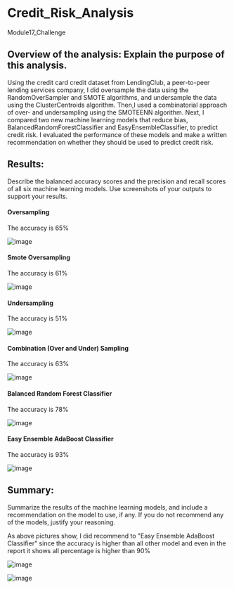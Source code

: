 # Credit_Risk_Analysis
Module17_Challenge
## Overview of the analysis: Explain the purpose of this analysis.
Using the credit card credit dataset from LendingClub, a peer-to-peer lending services company, I did oversample the data using the RandomOverSampler and SMOTE algorithms, and undersample the data using the ClusterCentroids algorithm. Then,I used a combinatorial approach of over- and undersampling using the SMOTEENN algorithm. Next, I compared two new machine learning models that reduce bias, BalancedRandomForestClassifier and EasyEnsembleClassifier, to predict credit risk. I evaluated the performance of these models and make a written recommendation on whether they should be used to predict credit risk.

## Results: 
Describe the balanced accuracy scores and the precision and recall scores of all six machine learning models. Use screenshots of your outputs to support your results.
#### Oversampling

The accuracy is 65%

![image](https://user-images.githubusercontent.com/100230706/175194073-c917543f-c998-4fe1-9c32-7d7eb086e121.png)

#### Smote Oversampling

The accuracy is 61%

![image](https://user-images.githubusercontent.com/100230706/175194180-a0669a62-d5e2-49bc-8815-a1db60e97efb.png)


#### Undersampling

The accuracy is 51%

![image](https://user-images.githubusercontent.com/100230706/175194251-79161463-843d-4b87-baa9-97d0f1fe0a7c.png)


#### Combination (Over and Under) Sampling

The accuracy is 63%

![image](https://user-images.githubusercontent.com/100230706/175194314-9de0f1f2-0889-4050-b115-dcf81609aaf6.png)


#### Balanced Random Forest Classifier

The accuracy is 78%

![image](https://user-images.githubusercontent.com/100230706/175194378-addf109b-756a-411a-881a-0ed52e2859fd.png)

#### Easy Ensemble AdaBoost Classifier

The accuracy is 93%

![image](https://user-images.githubusercontent.com/100230706/175194434-f0483f00-c44c-486e-964b-880c7d21c78e.png)




## Summary: 
Summarize the results of the machine learning models, and include a recommendation on the model to use, if any. If you do not recommend any of the models, justify your reasoning.

As above pictures show, I did recommend to "Easy Ensemble AdaBoost Classifier" since the accuracy is higher than all other model and even in the report it shows all percentage is higher than 90%

![image](https://user-images.githubusercontent.com/100230706/175195961-470962f5-ac56-406f-9706-b8eb3faa5c20.png)

![image](https://user-images.githubusercontent.com/100230706/175195988-0e188420-ce42-4922-9d7c-b2bb81ec63a2.png)



